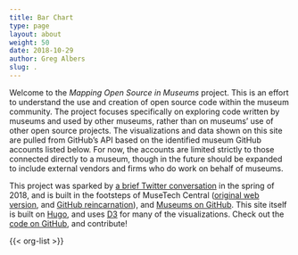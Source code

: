 ```yaml
---
title: Bar Chart
type: page
layout: about
weight: 50
date: 2018-10-29
author: Greg Albers
slug: .
---
```


Welcome to the *Mapping Open Source in Museums* project. This is an effort to understand the use and creation of open source code within the museum community. The project focuses specifically on exploring code written by museums and used by other museums, rather than on museums’ use of other open source projects. The visualizations and data shown on this site are pulled from GitHub’s API based on the identified museum GitHub accounts listed below. For now, the accounts are limited strictly to those connected directly to a museum, though in the future should be expanded to include external vendors and firms who do work on behalf of museums.

This project was sparked by [a brief Twitter conversation](https://twitter.com/danamuses/status/987411673496498177) in the spring of 2018, and is built in the footsteps of MuseTech Central ([original web version](https://web.archive.org/web/20121130230106/http://musetechcentral.org/), and [GitHub reincarnation](https://github.com/MuseCompNet/muse-tech-central/)), and [Museums on GitHub](https://github.com/Ambrosiani/museums-on-github). This site itself is built on [Hugo](https://github.com/gohugoio/hugo), and uses [D3](https://github.com/d3/d3) for many of the visualizations. Check out the [code on GitHub](https://github.com/geealbers/mapping-open-source), and contribute!

{{< org-list >}}
